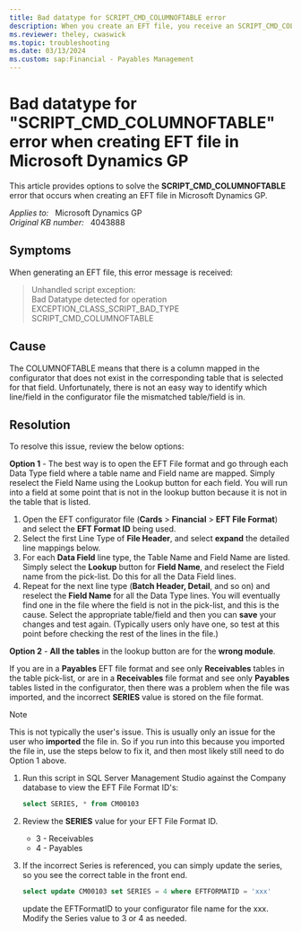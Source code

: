 ```yaml
---
title: Bad datatype for SCRIPT_CMD_COLUMNOFTABLE error
description: When you create an EFT file, you receive an SCRIPT_CMD_COLUMNOFTABLE error. Provides a resolution.
ms.reviewer: theley, cwaswick
ms.topic: troubleshooting
ms.date: 03/13/2024
ms.custom: sap:Financial - Payables Management
---
```

# Bad datatype for "SCRIPT_CMD_COLUMNOFTABLE" error when creating EFT file in Microsoft Dynamics GP

This article provides options to solve the **SCRIPT_CMD_COLUMNOFTABLE** error that occurs when creating an EFT file in Microsoft Dynamics GP.

_Applies to:_ &nbsp; Microsoft Dynamics GP  
_Original KB number:_ &nbsp; 4043888

## Symptoms

When generating an EFT file, this error message is received:

> Unhandled script exception:  
> Bad Datatype detected for operation EXCEPTION_CLASS_SCRIPT_BAD_TYPE  
> SCRIPT_CMD_COLUMNOFTABLE

## Cause

The COLUMNOFTABLE means that there is a column mapped in the configurator that does not exist in the corresponding table that is selected for that field. Unfortunately, there is not an easy way to identify which line/field in the configurator file the mismatched table/field is in.

## Resolution

To resolve this issue, review the below options:

**Option 1** - The best way is to open the EFT File format and go through each Data Type field where a table name and Field name are mapped. Simply reselect the Field Name using the Lookup button for each field. You will run into a field at some point that is not in the lookup button because it is not in the table that is listed.

1. Open the EFT configurator file (**Cards** > **Financial** > **EFT File Format**) and select the **EFT Format ID** being used.
2. Select the first Line Type of **File Header**, and select **expand** the detailed line mappings below.
3. For each **Data Field** line type, the Table Name and Field Name are listed. Simply select the **Lookup** button for **Field Name**, and reselect the Field name from the pick-list. Do this for all the Data Field lines.
4. Repeat for the next line type (**Batch Header, Detail**, and so on) and reselect the **Field Name** for all the Data Type lines. You will eventually find one in the file where the field is not in the pick-list, and this is the cause. Select the appropriate table/field and then you can **save** your changes and test again. (Typically users only have one, so test at this point before checking the rest of the lines in the file.)

**Option 2** - **All the tables** in the lookup button are for the **wrong module**.

If you are in a **Payables** EFT file format and see only **Receivables** tables in the table pick-list, or are in a **Receivables** file format and see only **Payables** tables listed in the configurator, then there was a problem when the file was imported, and the incorrect **SERIES** value is stored on the file format.

> [!NOTE]
> This is not typically the user's issue. This is usually only an issue for the user who **imported** the file in. So if you run into this because you imported the file in, use the steps below to fix it, and then most likely still need to do Option 1 above.

1. Run this script in SQL Server Management Studio against the Company database to view the EFT File Format ID's:

    ```sql
    select SERIES, * from CM00103
    ```

2. Review the **SERIES** value for your EFT File Format ID.

   - 3 - Receivables
   - 4 - Payables

3. If the incorrect Series is referenced, you can simply update the series, so you see the correct table in the front end.

   ```sql
   select update CM00103 set SERIES = 4 where EFTFORMATID = 'xxx'
   ```

   update the EFTFormatID to your configurator file name for the xxx. Modify the Series value to 3 or 4 as needed.

